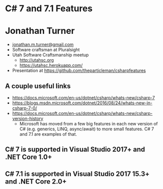 # C# 7 and 7.1 Features
# Jonathan Turner

* jonathan.m.turner@gmail.com
* Software craftsman at Pluralsight
* Utah Software Craftsmanship meetup
  * http://utahsc.org
  * https://utahsc.herokuapp.com/
* Presentation at https://github.com/theparticleman/csharpfeatures

## A couple useful links
* https://docs.microsoft.com/en-us/dotnet/csharp/whats-new/csharp-7
* https://blogs.msdn.microsoft.com/dotnet/2016/08/24/whats-new-in-csharp-7-0/
* https://docs.microsoft.com/en-us/dotnet/csharp/whats-new/csharp-version-history
  * Microsoft has moved from a few big features in each new version of C# (e.g. generics, LINQ, async/await) to more small features. C# 7 and 7.1 are examples of that.



## C# 7 is supported in Visual Studio 2017+ and .NET Core 1.0+
## C# 7.1 is supported in Visual Studio 2017 15.3+ and .NET Core 2.0+
